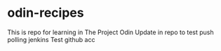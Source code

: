 # odin-recipes

This is repo for learning in The Project Odin
Update in repo to test push polling jenkins
Test github acc
